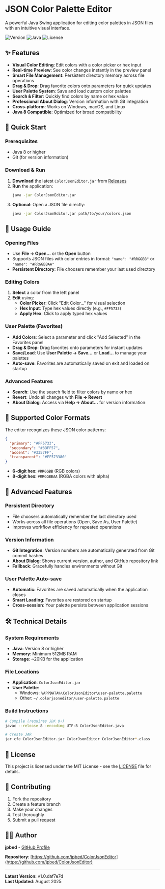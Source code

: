 # JSON Color Palette Editor

A powerful Java Swing application for editing color palettes in JSON files with an intuitive visual interface.

![Version](https://img.shields.io/badge/version-v1.0.daf7e7d-blue)
![Java](https://img.shields.io/badge/Java-8+-orange)
![License](https://img.shields.io/badge/license-MIT-green)

## ✨ Features

- **Visual Color Editing**: Edit colors with a color picker or hex input
- **Real-time Preview**: See color changes instantly in the preview panel
- **Smart File Management**: Persistent directory memory across file operations
- **Drag & Drop**: Drag favorite colors onto parameters for quick updates
- **User Palette System**: Save and load custom color palettes
- **Search & Filter**: Quickly find colors by name or hex value
- **Professional About Dialog**: Version information with Git integration
- **Cross-platform**: Works on Windows, macOS, and Linux
- **Java 8 Compatible**: Optimized for broad compatibility

## 🚀 Quick Start

### Prerequisites
- Java 8 or higher
- Git (for version information)

### Download & Run
1. **Download** the latest `ColorJsonEditor.jar` from [Releases](https://github.com/jpbed/ColorJsonEditor/releases)
2. **Run** the application:
   ```bash
   java -jar ColorJsonEditor.jar
   ```
3. **Optional**: Open a JSON file directly:
   ```bash
   java -jar ColorJsonEditor.jar path/to/your/colors.json
   ```

## 📖 Usage Guide

### Opening Files
- Use **File → Open…** or the **Open** button
- Supports JSON files with color entries in format: `"name": "#RRGGBB"` or `"name": "#RRGGBBAA"`
- **Persistent Directory**: File choosers remember your last used directory

### Editing Colors
1. **Select** a color from the left panel
2. **Edit** using:
   - **Color Picker**: Click "Edit Color…" for visual selection
   - **Hex Input**: Type hex values directly (e.g., `#FF5733`)
   - **Apply Hex**: Click to apply typed hex values

### User Palette (Favorites)
- **Add Colors**: Select a parameter and click "Add Selected" in the Favorites panel
- **Drag & Drop**: Drag favorites onto parameters for instant updates
- **Save/Load**: Use **User Palette → Save…** or **Load…** to manage your palettes
- **Auto-save**: Favorites are automatically saved on exit and loaded on startup

### Advanced Features
- **Search**: Use the search field to filter colors by name or hex
- **Revert**: Undo all changes with **File → Revert**
- **About Dialog**: Access via **Help → About…** for version information

## 🎨 Supported Color Formats

The editor recognizes these JSON color patterns:
```json
{
  "primary": "#FF5733",
  "secondary": "#33FF57",
  "accent": "#3357FF",
  "transparent": "#FF573380"
}
```

- **6-digit hex**: `#RRGGBB` (RGB colors)
- **8-digit hex**: `#RRGGBBAA` (RGBA colors with alpha)

## 🔧 Advanced Features

### Persistent Directory
- File choosers automatically remember the last directory used
- Works across all file operations (Open, Save As, User Palette)
- Improves workflow efficiency for repeated operations

### Version Information
- **Git Integration**: Version numbers are automatically generated from Git commit hashes
- **About Dialog**: Shows current version, author, and GitHub repository link
- **Fallback**: Gracefully handles environments without Git

### User Palette Auto-save
- **Automatic**: Favorites are saved automatically when the application closes
- **Smart Loading**: Favorites are restored on startup
- **Cross-session**: Your palette persists between application sessions

## 🛠 Technical Details

### System Requirements
- **Java**: Version 8 or higher
- **Memory**: Minimum 512MB RAM
- **Storage**: ~20KB for the application

### File Locations
- **Application**: `ColorJsonEditor.jar`
- **User Palette**: 
  - Windows: `%APPDATA%\ColorJsonEditor\user-palette.palette`
  - Other: `~/.colorjsoneditor/user-palette.palette`

### Build Instructions
```bash
# Compile (requires JDK 8+)
javac --release 8 -encoding UTF-8 ColorJsonEditor.java

# Create JAR
jar cfe ColorJsonEditor.jar ColorJsonEditor ColorJsonEditor*.class
```

## 📄 License

This project is licensed under the MIT License - see the [LICENSE](LICENSE) file for details.

## 🤝 Contributing

1. Fork the repository
2. Create a feature branch
3. Make your changes
4. Test thoroughly
5. Submit a pull request

## 👨‍💻 Author

**jpbed** - [GitHub Profile](https://github.com/jpbed)

**Repository**: [https://github.com/jpbed/ColorJsonEditor](https://github.com/jpbed/ColorJsonEditor)

---

**Latest Version**: v1.0.daf7e7d  
**Last Updated**: August 2025

